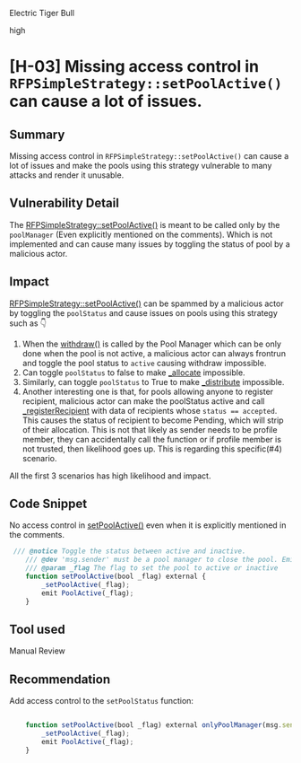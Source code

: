 Electric Tiger Bull

high

# [H-03] Missing access control in `RFPSimpleStrategy::setPoolActive()` can cause a lot of issues.
## Summary

Missing access control in `RFPSimpleStrategy::setPoolActive()` can cause a lot of issues and make the pools using this strategy vulnerable to many attacks and render it unusable.

## Vulnerability Detail

The [RFPSimpleStrategy::setPoolActive()](https://github.com/sherlock-audit/2023-09-Gitcoin/blob/6430c8004017e96ae2f5aac365bdefd0b6eeea72/allo-v2/contracts/strategies/rfp-simple/RFPSimpleStrategy.sol#L216C5-L223C1) is meant to be called only by the `poolManager` (Even explicitly mentioned on the comments). Which is not implemented and can cause many issues by toggling the status of pool by a malicious actor.

## Impact

[RFPSimpleStrategy::setPoolActive()](https://github.com/sherlock-audit/2023-09-Gitcoin/blob/6430c8004017e96ae2f5aac365bdefd0b6eeea72/allo-v2/contracts/strategies/rfp-simple/RFPSimpleStrategy.sol#L216C5-L223C1) can be spammed by a malicious actor by toggling the `poolStatus` and cause issues on pools using this strategy such as 👇 

1. When the [withdraw()](https://github.com/sherlock-audit/2023-09-Gitcoin/blob/6430c8004017e96ae2f5aac365bdefd0b6eeea72/allo-v2/contracts/strategies/rfp-simple/RFPSimpleStrategy.sol#L295C3-L301C6) is called by the Pool Manager which can be only done when the pool is not active, a malicious actor can always frontrun and toggle the pool status to `active` causing withdraw impossible.
2. Can toggle `poolStatus` to false to make [_allocate](https://github.com/sherlock-audit/2023-09-Gitcoin/blob/6430c8004017e96ae2f5aac365bdefd0b6eeea72/allo-v2/contracts/strategies/rfp-simple/RFPSimpleStrategy.sol#L386C2-L412C6) impossible.
3. Similarly, can toggle `poolStatus` to True to make [_distribute](https://github.com/sherlock-audit/2023-09-Gitcoin/blob/6430c8004017e96ae2f5aac365bdefd0b6eeea72/allo-v2/contracts/strategies/rfp-simple/RFPSimpleStrategy.sol#L417C4-L450C6) impossible.
4. Another interesting one is that, for pools allowing anyone to register recipient, malicious actor can make the poolStatus active and call [_registerRecipient](https://github.com/sherlock-audit/2023-09-Gitcoin/blob/6430c8004017e96ae2f5aac365bdefd0b6eeea72/allo-v2/contracts/strategies/rfp-simple/RFPSimpleStrategy.sol#L314C5-L381C1) with data of recipients whose `status == accepted`. This causes the status of recipient to become Pending, which will strip of their allocation. This is not that likely as sender needs to be profile member, they can accidentally call the function or if profile member is not trusted, then likelihood goes up. This is regarding this specific(#4) scenario.

All the first 3 scenarios has high likelihood and impact.

## Code Snippet

No access control in [setPoolActive()](https://github.com/sherlock-audit/2023-09-Gitcoin/blob/6430c8004017e96ae2f5aac365bdefd0b6eeea72/allo-v2/contracts/strategies/rfp-simple/RFPSimpleStrategy.sol#L216C2-L222C6) even when it is explicitly mentioned in the comments.

```javascript
 /// @notice Toggle the status between active and inactive.
    /// @dev 'msg.sender' must be a pool manager to close the pool. Emits a 'PoolActive()' event.
    /// @param _flag The flag to set the pool to active or inactive
    function setPoolActive(bool _flag) external {
        _setPoolActive(_flag);
        emit PoolActive(_flag);
    }
```

## Tool used

Manual Review

## Recommendation

Add access control  to the `setPoolStatus` function:

```javascript

    function setPoolActive(bool _flag) external onlyPoolManager(msg.sender) {
        _setPoolActive(_flag);
        emit PoolActive(_flag);
    }
```
